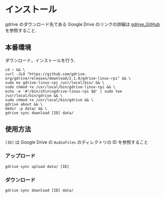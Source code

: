 # インストール

gdrive のダウンロード先である Google Drive のリンクの詳細は [gdrive_GitHub](https://github.com/prasmussen/gdrive) を参照すること.

## 本番環境

ダウンロード，インストールを行う．

```shell-session:install_gdrive-linux-rpi
cd ~ && \
curl -JLO "https://github.com/gdrive-org/gdrive/releases/download/2.1.0/gdrive-linux-rpi" && \
sudo mv gdrive-linux-rpi /usr/local/bin/ && \
sudo chmod +x /usr/local/bin/gdrive-linux-rpi && \
echo -e '#!/bin/sh\n\ngdrive-linux-rpi $@' | sudo tee /usr/local/bin/gdrive && \
sudo chmod +x /usr/local/bin/gdrive && \
gdrive about && \
mkdir -p data/ && \
gdrive sync download [ID] data/
```

## 使用方法

`[ID]` は Google Drive の `AudioFiles` のディレクトリの ID を参照すること

### アップロード

```shell-session:gdrive_upload
gdrive sync upload data/ [ID]
```

### ダウンロード

```shell-session:gdrive_download
gdrive sync download [ID] data/
```
